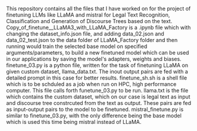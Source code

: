 This repository contains all the files that I have worked on for the project of finetuning LLMs like LLaMA and mistral for Legal Text Recognition, Classification and Generation of Discourse Trees based on the text.
Copy_of_finetune__LLaMA3_with_LLaMA_Factory is a .ipynb file which with changing the dataset_info.json file, and adding data_02.json and data_02_test.json to the data folder of LLaMA_Factory folder and then running would train the selected base model on specified arguments/parameters, to build a new finetuned model which can be used in our applications by saving the model's adapters, weights and biases. 
finetune_03.py is a python file, written for the task of finetuning LLaMA on given custom dataset, llama_data.txt. The inout output pairs are fed with a detailed prompt in this case for better results. 
finetune_sh.sh is a shell file which is to be schduled as a job when run on HPC, high performance computer. This file calls forth funetune_03.py to be run.
llama.txt is the file which contains the custom dataset, which on our case is legal text as input and discourse tree constrcuted from the text as output. These pairs are fed as input-output pairs to the model to be finetuned.
mistral_finetune.py is similar to finetune_03.py, with the only difference being the base model which is used this time being mistral instead of LLaMA.
